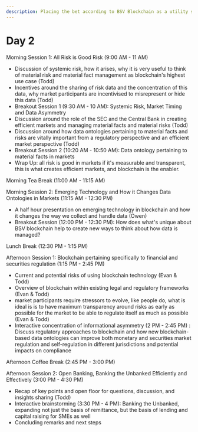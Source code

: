 ```yaml
---
description: Placing the bet according to BSV Blockchain as a utility solution
---
```


# Day 2

Morning Session 1: All Risk is Good Risk (9:00 AM - 11 AM)

* Discussion of systemic risk, how it arises, why it is very useful to think of material risk and material fact management as blockchain's highest use case (Todd)
* Incentives around the sharing of risk data and the concentration of this data, why market participants are incentivised to misrepresent or hide this data (Todd)
* Breakout Session 1 (9:30 AM - 10 AM): Systemic Risk, Market Timing and Data Asymmetry
* Discussion around the role of the SEC and the Central Bank in creating efficient markets and managing material facts and material risks (Todd)
* Discussion around how data ontologies pertaining to material facts and risks are vitally important from a regulatory perspective and an efficient market perspective (Todd)
* Breakout Session 2 (10:20 AM - 10:50 AM): Data ontology pertaining to material facts in markets&#x20;
* Wrap Up: all risk is good in markets if it's measurable and transparent, this is what creates efficient markets, and blockchain is the enabler.

Morning Tea Break (11:00 AM - 11:15 AM)

Morning Session 2: Emerging Technology and How it Changes Data Ontologies in Markets  (11:15 AM - 12:30 PM)

* A half hour presentation on emerging technology in blockchain and how it changes the way we collect and handle data (Owen)
* Breakout Session (12:00 PM - 12:30 PM): How does what's unique about BSV blockchain help to create new ways to think about how data is managed?&#x20;

Lunch Break (12:30 PM - 1:15 PM)

Afternoon Session 1: Blockchain pertaining specifically to financial and securities regulation (1:15 PM - 2:45 PM)

* Current and potential risks of using blockchain technology (Evan & Todd)
* Overview of blockchain within existing legal and regulatory frameworks (Evan & Todd)
* market participants require stressors to evolve, like people do, what is ideal is is to have maximum transparency around risks as early as possible for the market to be able to regulate itself as much as possible (Evan & Todd)
* Interactive concentration of informational asymmetry (2 PM - 2:45 PM) : Discuss regulatory approaches to blockchain and how new blockchain-based data ontologies can improve both monetary and securities market regulation and self-regulation in different jurisdictions and potential impacts on compliance

Afternoon Coffee Break (2:45 PM - 3:00 PM)

Afternoon Session 2: Open Banking, Banking the Unbanked Efficiently and Effectively (3:00 PM - 4:30 PM)

* Recap of key points and open floor for questions, discussion, and insights sharing (Todd)
* Interactive brainstorming (3:30 PM - 4 PM): Banking the Unbanked, expanding not just the basis of remittance, but the basis of lending and capital raising for SMEs as well
* Concluding remarks and next steps
